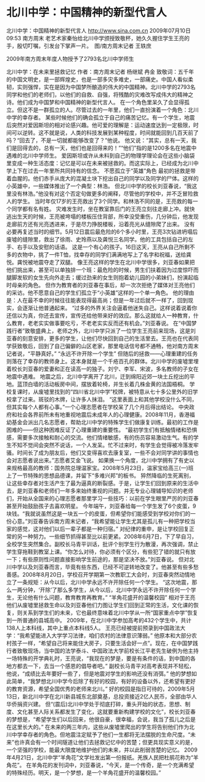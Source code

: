 # 北川中学：中国精神的新型代言人

北川中学：中国精神的新型代言人
http://www.sina.com.cn  2009年07月10日09:53  南方周末
老艺术家秦怡给北川中学颁授致敬杯，她久久握住学生王亮的手，殷切叮嘱，引发台下掌声一片。　图/南方周末记者 王轶庶

2009年南方周末年度人物授予了2793名北川中学师生

北川中学：在未来里拯救记忆
作者：南方周末记者 杨继斌 冉金
致敬词：五千年的中国文明史，是一部辉煌史，也是一部多灾多难史，一部痛史。中国人看似柔韧，实则强悍，实在是因为中国梦所酿造的伟大的中国精神。北川中学的2793名同学和他们的老师们，以他们的自救、自强，将残酷的灾难改写成伟大的精神之诗。他们成为中国梦和中国精神的新型代言人。
在一个角色里呆久了会显得孤立。但这不是一群孤立的人。尽管过去的一年里，他们一直扮演着一个角色：北川中学的幸存者。
某些时候他们的确会孤立于自己的痛苦记忆。有一个学生，地震后突然对爱因斯坦的相对论感兴趣。他可爱的理解是：运动速度达到一定极限，时间可以逆转。这不就是说，人类的科技发展到某种程度，时间就能回到几百天前了吗？“回去了，不是一切就都能够改变了？”他说。
他又说：“其实，总有一天，我们是回得去的，总有一天，他们也是回得来的！”“他们”指的是1200多名在地震中遇难的北川中学师生。
爱因斯坦或许从未料到自己的物理学理论会在这些小脑袋里变成一种生活态度：记忆是可以在未来被拯救的。而这实际上，已经成为北川中学上下在过去一年里所共同持有的信念。
不愿孤立于“英雄”角色
最初的拯救是带着血腥的。他们赤手从庞大的混凝土块下挖出自己的同学以及同学的尸体。这样的小英雄中，一些媒体推出了一个典型：林浩。
但北川中学的校长刘亚春说，“我这里没有林浩。”他没有对这个否定句做更多的阐释，尽管他的学校中，并不乏冒险救人的学生。
当时年仅17岁的王亮救出了3个同学。和林浩不同的是，王亮救的每一个同学都有名有姓。
灾难发生时，坐在教室靠后门的王亮立刻往走廊上冲。就快逃出生天的时候，王亮被垮塌的楼板压住背部，所幸没受重伤，几分钟后，他发现走廊前方还有光亮透进来，于是尽力挣脱楼板，沿着亮光从缝隙爬了出来。
没有必要再复述当时的细节。5月12日震后最危险的6个多小时里，王亮3次钻进坍塌后废墟的缝隙里，救出了徐雨、史玲燕以及龚悦三名同学。他的工具包括自己的左手、右手以及安慰的话语。
这是一个有心的孩子。16日这天，王亮从自己所剩不多的衣物中，挑了一件T恤，找幸存的同学们满满地写上了名字和祝福，送给龚悦。龚悦被地震夺走了双腿。
像王亮这样的学生在北川中学很多，刘亚春如果把他们挑出来，甚至可以单独排一个班：最危险的时候，男生们扶着因为过度惊吓而腿脚发软的女生先向外走去；缓过劲来的女生则抱着幼儿园的小弟妹们，扮演起临时母亲的角色。
但作为教育者的刘亚春在事后，却一次次拒绝了媒体对王亮他们的采访。他不愿意自己的学生们孤立于“小英雄”这样的一个单一角色。
他的理由是：人在最不幸的时候往往能表现得最高尚；但是一年过后就不一样了，回到现实，会逐渐让他普通起来。
“过多的外界关注会逼着他迷失自己。这样说着说着你还信以为真，你还去宣传，宣传还给他带来好的效应。那么这就给人一种教育，什么教育，老老实实做事要吃亏，不老老实实反而还有机会。”刘亚春说。
在“中国梦践行者”致敬盛典上，老师之外，北川中学只派了一位学生王亮前来现场，这是刘亚春的刻意安排，更多的学生，让他们尽快回到自己的生活里去。王亮也在代表同学获致敬后，回到了自己偏僻的山区老家，那里电话信号都不通畅，他对南方周末记者说，“平静真好。”
“永远不许开除一个学生”
但随后的拯救——心理重建的任务则落在了幸存的教师身上。这本身就是一个千疮百孔的群体。北川中学的废墟里埋着校长刘亚春的爱妻和正在读高一的独子。刘宁、李军、宋波，多名教师的子女在地震中遇难。
地震之后，北川中学离开了北川，迁到绵阳近郊一块土丘挖出的平地。蓝顶白墙的活动板房中间，摆放着轮椅，并生长着几株金黄的法国梧桐。
学校复课时，从废墟里找到的“四川省北川中学”校牌，被特意从七十多公里外的旧学校拿了过来。斑驳的木牌，让许多人抹泪。
“这里表面上和其他学校没什么不同，但其实每个人都有心事。”一个心理志愿者在学校呆了几个月后得出结论。
中央政府和社会各界前所未有地重视地震后未成年人的心理健康。2008年11月，香港福幼基金会派出几名志愿者，帮助北川中学的特殊学生们做康复训练。最初的工作是困难的——但这种困难反证了心理重建的重要性。
“最初学生们有抵触情绪和恐惧感，需要多次接触和耐心的交流。他们情绪敏感，有的伤员容易激动生气。有的学生不知不觉间会突然不说话，一个人发呆。忙不过来时，有学生会觉得被冷落发牢骚。时间长了成为朋友后，他们又变得喜欢去康复室，一些不会对同学讲的事情也会对志愿者说出来。”志愿者艾金飞说。
如果换一个角度，北川中学拥有了有史以来规格最高的教师：国务院总理温家宝。2008年5月23日，温家宝给高三(一)班上了一节特殊的思想品德课，并留下“多难兴邦”的板书。
猝然降临的生死离别，让这些幸存者对生活产生了最为逼真的断裂感。于是，让学生们回到原来的生活中去，是刘亚春和老师们一年多来始终重视的问题。并无专业心理辅导知识的老师们，开始从全国来的心理志愿者那里学习一些技巧：以前在学生眼里严厉的刘亚春甚至开始鼓励孩子去喜欢明星。
今年端午，刘亚春给每一个学生发了6个皮蛋，9块钱。“我就说虽然这是一块五一个的皮蛋，但希望你们能感受到学校对你们的一份心意。”刘亚春告诉南方周末记者，“我希望能让学生尤其是孤儿有一种把学校当家的感觉，这对他们以后一辈子都是一种归宿。”
对纪律的重申，是让学校回复正常的另一种努力。一些细节抓得甚至比以前更紧。2008年6月7日，下了早自习，全校学生突然集合。副校长马青平训话，批评个别学生行为散漫，再次强调，禁止学生穿拖鞋到教室上课。“你怎么对待，你必须有个区分，有些犯了错的就只有放一下；有些原则性问题直接影响学生前途的，那是坚决不放。”刘亚春说。
但对北川中学以及刘亚春而言，毕竟有些东西，已经不可逆转地改变了。他甚至有些多愁善感。2008年8月20日，学校召开学期第一次教职工大会时，刘亚春突然动情地立了一条规矩：从今以后，北川中学永远不许开除任何一个学生。
“这次地震，那么一两分钟，‘开除’了那么多学生，从今以后，北川中学永远不许开除任何一个学生，无论他有什么问题，教育教育再教育。”
“羊角花盛开的温馨校园”
相对于王亮他们从废墟里拯救生命以及刘亚春他们力图让学生们回到正常的生活，文化课的恢复，则关系到学生们的未来，它也最终意味着北川中学从一所“国家重点中学”恢复到一所普通的县城高中。
2009年，在北川中学参加高考的432个学生中，共计138人上本科线，其中上重点本科线5人。
王亮已经被提前预录到中国政法大学：“我希望能进入大学学习法律，咱们农村的法律意识薄弱。”
他原本和大部分农村孩子一样，“希望自己将来能住大房子，只要生活会好一点”。现在，在中国梦践行者致敬现场，当中国的法学泰斗、中国政法大学前校长江平老先生破例为他主持一场特殊的开学典礼时，王亮说，“我现在的梦是，要是有条件的话，到中国的各地方都去一下，去当一个感恩的倡导者吧。”
副校长马青平对高考表现并不轻松，他说，“成绩比去年要好一些了，但是地震对学生的影响还没有消弭。”
他的梦想如此简单，“我梦想北川中学今后除了有好的校园，有好的设备以外，还希望有更好的教育资源，希望全国优秀的老师来北川。”
好的校园是指日可待的，2009年5月13日，新北川中学在北川新县城东北部奠基，总投资接近2亿人民币，全部由华人华侨捐资兴建。
但“(震后)北川中学处于彻底打碎，重头开始的状态，思想、制度、文化甚至人际关系都发生了变化，这就要重新构建学校的文化”，校长刘亚春的梦想是，“希望学生们以后回来，他很自豪，很幸福，会说，我当了孤儿之后是在这里长大的。”
在未来的两三年内，这些从废墟里爬出的学生将告别他们作为北川中学幸存者的角色。但地震注定赋予了他们一生都将无法摆脱的生命尺度。“未来”也许真会有一个时间隧道让他们去拯救记忆中的苦楚；但更具现实意义的是，一个坚强的学校，能最大限度地维护他们的未来，并以此削弱苦楚的记忆。
2009年4月21日，北川中学“羊角花”文学社发出第一份报纸。羌族人民把杜鹃花称为“羊角花”。
在羊角花的发刊词中，刘亚春说，“今天，是一个传奇，是一个充满希望的特殊经历。明天，是一个梦想，是一个羊角花盛开的温馨校园。”

